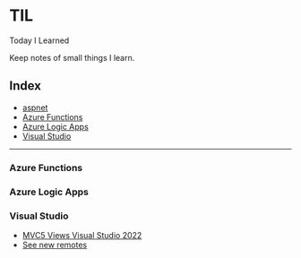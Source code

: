 # TIL
Today I Learned

Keep notes of small things I learn.

## Index
* [aspnet](#aspnet)
* [Azure Functions](#azure-functions)
* [Azure Logic Apps](#azure-logic-apps)
* [Visual Studio](#visual-studio)

---

### Azure Functions

### Azure Logic Apps

### Visual Studio
- [MVC5 Views Visual Studio 2022](visual-studio/razor-views-mvc5.md)
- [See new remotes](visual-studio/see-new-remotes.md)



